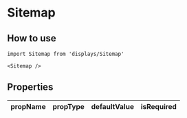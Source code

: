 # Sitemap

## How to use

```
import Sitemap from 'displays/Sitemap'
```

```
<Sitemap />
```

## Properties

| propName | propType | defaultValue | isRequired |
| - | - | - | - |

